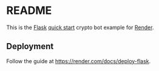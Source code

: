 # README

This is the [Flask](http://flask.pocoo.org/) [quick start](http://flask.pocoo.org/docs/1.0/quickstart/#a-minimal-application) crypto bot example for [Render](https://render.com).

## Deployment

Follow the guide at https://render.com/docs/deploy-flask.
